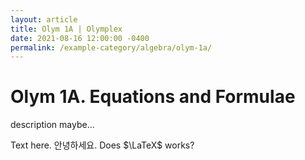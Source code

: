 ```yaml
---
layout: article
title: Olym 1A | Olymplex
date: 2021-08-16 12:00:00 -0400
permalink: /example-category/algebra/olym-1a/
---
```

<h1>Olym 1A. Equations and Formulae</h1>
<p1>description maybe...</p1>

Text here. 안녕하세요. Does $\LaTeX$ works?
